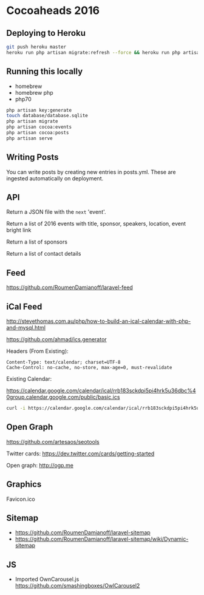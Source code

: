 # Cocoaheads 2016

## Deploying to Heroku

```sh
git push heroku master
heroku run php artisan migrate:refresh --force && heroku run php artisan cocoa:events && heroku run php artisan cocoa:posts 
```

## Running this locally

- homebrew
- homebrew php
- php70

```sh
php artisan key:generate
touch database/database.sqlite
php artisan migrate
php artisan cocoa:events
php artisan cocoa:posts
php artisan serve
```


## Writing Posts

You can write posts by creating new entries in posts.yml. These are ingested automatically on deployment.

## API

Return a JSON file with the `next` 'event'.

Return a list of 2016 events with title, sponsor, speakers, location, event bright link

Return a list of sponsors

Return a list of contact details


## Feed

https://github.com/RoumenDamianoff/laravel-feed

## iCal Feed

http://stevethomas.com.au/php/how-to-build-an-ical-calendar-with-php-and-mysql.html

https://github.com/ahmad/ics.generator

Headers (From Existing):

```
Content-Type: text/calendar; charset=UTF-8
Cache-Control: no-cache, no-store, max-age=0, must-revalidate
```

Existing Calendar:

https://calendar.google.com/calendar/ical/rrb183sckdpi5pi4hrk5u36dbc%40group.calendar.google.com/public/basic.ics

```sh
curl -i https://calendar.google.com/calendar/ical/rrb183sckdpi5pi4hrk5u36dbc%40group.calendar.google.com/public/basic.ics
```

## Open Graph

https://github.com/artesaos/seotools

Twitter cards: https://dev.twitter.com/cards/getting-started

Open graph: http://ogp.me


## Graphics

Favicon.ico

## Sitemap

- https://github.com/RoumenDamianoff/laravel-sitemap
- https://github.com/RoumenDamianoff/laravel-sitemap/wiki/Dynamic-sitemap


## JS

 - Imported OwnCarousel.js https://github.com/smashingboxes/OwlCarousel2